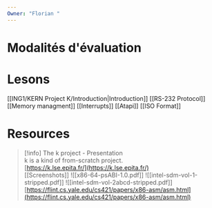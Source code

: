 ```yaml
---
Owner: "Florian "
---
```

# **Modalités d'évaluation**
  
# Lesons
[[ING1/KERN Project K/Introduction|Introduction]]
[[RS-232 Protocol]]
[[Memory managment]]
[[Interrupts]]
[[Atapi]]
[[ISO Format]]
# Resources

> [!info] The k project - Presentation  
> k is a kind of from-scratch project.  
> [https://k.lse.epita.fr/](https://k.lse.epita.fr/)  
[[Screenshots]]
![[x86-64-psABI-1.0.pdf]]
![[intel-sdm-vol-1-stripped.pdf]]
![[intel-sdm-vol-2abcd-stripped.pdf]]
[https://flint.cs.yale.edu/cs421/papers/x86-asm/asm.html](https://flint.cs.yale.edu/cs421/papers/x86-asm/asm.html)